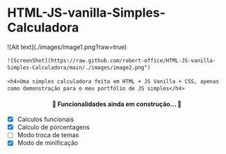 <h1> HTML-JS-vanilla-Simples-Calculadora </h1>

<div>
	![Alt text](./images/image1.png?raw=true)
	
	![ScreenShot](https://raw.github.com/robert-office/HTML-JS-vanilla-Simples-Calculadora/main/./images/image2.png")
	
	<h4>Uma simples calculadora feita em HTML + JS Vanilla + CSS, apenas como demonstração para o meu portfólio de JS simples</h4>
<div>





<h4 align="center"> 
	🚧  Funcionalidades ainda em construção...  🚧
</h4>

- [x] Calculos funcionais
- [x] Calculo de porcentagens
- [ ] Modo troca de temas
- [x] Modo de minificação
